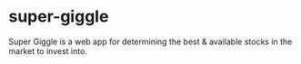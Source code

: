 # super-giggle
Super Giggle is a web app for determining the best &amp; available stocks in the market to invest into.
